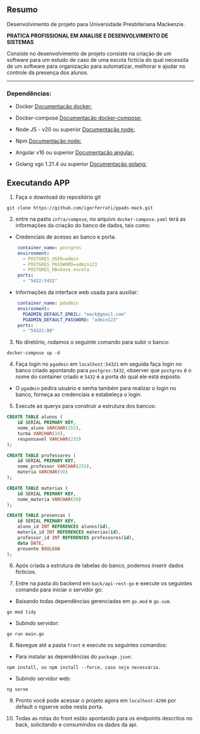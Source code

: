 ## Resumo

Desenvolvimento de projeto para Universidade Presbiteriana Mackenzie.

**PRATICA PROFISSIONAL EM ANALISE E DESENVOLVIMENTO DE SISTEMAS**

Consiste no desenvolvimento de projeto consiste na criação de um software para um estudo de caso de uma escola fictícia do qual necessita de um software para organização para automatizar, melhorar e ajudar no controle da presença dos alunos.

---

### Dependências:

- Docker
[Documentação docker:](https://docs.docker.com/engine/install/)

- Docker-compose
[Documentação docker-compose:](https://docs.docker.com/compose/install/)

- Node JS - v20 ou superior [Documentação node:](https://nodejs.org/en/download)
- Npm [Documentação node:](https://nodejs.org/en/download)

- Angular v16 ou superior
[Documentação angular:](https://angular.io/guide/setup-local)

- Golang vgo 1.21.4 ou superior
[Documentação golang:](https://go.dev/doc/install)

## Executando APP

1. Faça o download do repositório git

```
git clone https://github.com/igorferrati/ppads-mack.git
```

2. entre na pasta ```infra/compose```, no arquivo ```docker-compose.yaml``` terá as informações da criação do banco de dados, tais como:

- Credenciais de acesso ao banco e porta.

```yaml
    container_name: postgres
    environment:
      - POSTGRES_USER=admin
      - POSTGRES_PASSWORD=admin123
      - POSTGRES_DB=base_escola
    ports:
      - "5432:5432"
```
- Informações da interface web usada para auxiliar:

```yaml
    container_name: pdadmin
    environment:
      PGADMIN_DEFAULT_EMAIL: "mack@gmail.com"
      PGADMIN_DEFAULT_PASSWORD: "admin123"
    ports:
      - "54321:80"
```

3. No diretório, rodamos o seguinte comando para subir o banco:

```
docker-compose up -d
```

4. Faça login no ```pgadmin``` em ```localhost:54321``` em seguida faça login no banco criado apontando para ```postgres:5432```, observer que ```postgres``` é o nome do container criado e ```5432``` é a porta do qual ele está exposto. 

- O ```pgadmin``` pedira usuário e senha também para realizar o login no banco, forneça as credenciais e estabeleça o login.

5. Execute as querys para construir a estrutura dos bancos:

```SQL
CREATE TABLE alunos (
    id SERIAL PRIMARY KEY,
    nome_aluno VARCHAR(255),
    turma VARCHAR(10),
    responsavel VARCHAR(255)
);
```

```SQL
CREATE TABLE professores (
    id SERIAL PRIMARY KEY,
    nome_professor VARCHAR(255),
    materia VARCHAR(50)
);
```

```SQL
CREATE TABLE materias (
    id SERIAL PRIMARY KEY,
    nome_materia VARCHAR(50)
);
```

```SQL
CREATE TABLE presencas (
    id SERIAL PRIMARY KEY,
    aluno_id INT REFERENCES alunos(id),
    materia_id INT REFERENCES materias(id),
    professor_id INT REFERENCES professores(id),
    data DATE,
    presente BOOLEAN
);
```

6. Após criada a estrutura de tabelas do banco, podemos inserir dados ficticios.

7. Entre na pasta do backend em ```back/api-rest-go``` e execute os seguintes comando para iniciar o servidor go:

- Baixando todas dependências gerenciadas em ```go.mod``` e ```go.sum```.

```
go mod tidy
```

- Subindo servidor:
```
go run main.go
```

8. Navegue até a pasta ```front``` e execute os seguintes comandos:

- Para instalar as dependências do ```package.json```:

```
npm install, ou npm install --force, caso seja necessário.
```

- Subindo servidor web:

```
ng serve
```

9. Pronto você pode acessar o projeto agora em ```localhost:4200``` por default o ngserve sobe nesta porta.

10. Todas as rotas do front estão apontando para os endpoints descritos no back, solicitando e consumindos os dados da api.
